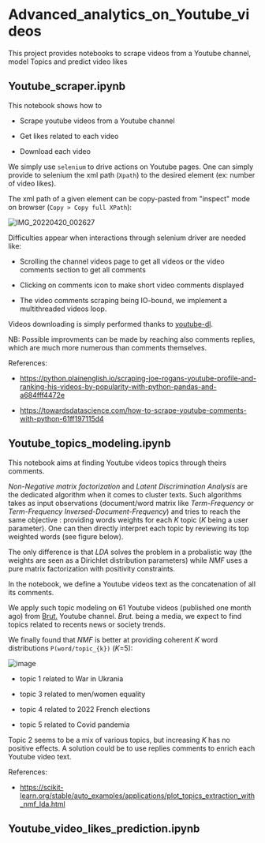 # Advanced_analytics_on_Youtube_videos
This project provides notebooks to scrape videos from a Youtube channel, model Topics  and predict video likes

## Youtube_scraper.ipynb

This notebook shows how to 

*  Scrape youtube videos from a Youtube channel

*  Get likes related to each video

*  Download each video

We simply use `selenium` to drive actions on Youtube pages.
One can simply provide to selenium the xml path (`Xpath`) to the desired element (ex: number of video likes).

The xml path of a given element can be copy-pasted from "inspect" mode on browser (`Copy > Copy full XPath`):

![IMG_20220420_002627](https://user-images.githubusercontent.com/16710784/164112363-3c881076-13a4-4e1e-8532-6c9c62c34605.jpg)

Difficulties appear when interactions through selenium driver are needed like:

*  Scrolling the channel videos page to get all videos or the video comments section to get all comments

*  Clicking on comments icon to make short video comments displayed

*  The video comments scraping being IO-bound, we implement a multithreaded videos loop.


Videos downloading is simply performed thanks to [youtube-dl](https://github.com/ytdl-org/youtube-dl).


NB: Possible improvments can be made by reaching also comments replies, which are much more numerous than comments themselves.

References:

* https://python.plainenglish.io/scraping-joe-rogans-youtube-profile-and-ranking-his-videos-by-popularity-with-python-pandas-and-a684fff4472e

* https://towardsdatascience.com/how-to-scrape-youtube-comments-with-python-61ff197115d4


## Youtube_topics_modeling.ipynb

This notebook aims at finding Youtube videos topics through theirs comments.

*Non-Negative matrix factorization* and *Latent Discrimination Analysis* are the dedicated algorithm when it comes to cluster texts.
Such algorithms takes as input observations (document/word matrix like *Term-Frequency* or *Term-Frequency Inversed-Document-Frequency*) and tries to reach the same objective : providing words weights for each *K* topic (*K* being a user parameter). One can then directly interpret each topic by reviewing its top weighted words (see figure below).

The only difference is that *LDA* solves the problem in a probalistic way (the weights are seen as a Dirichlet distribution parameters) while *NMF* uses a pure matrix factorization with positivity constraints.

In the notebook, we define a Youtube videos text as the concatenation of all its comments.

We apply such topic modeling on 61 Youtube videos (published one month ago) from [Brut.](https://www.youtube.com/channel/UCSKdvgqdnj72_SLggp7BDTg)  Youtube channel. *Brut.* being a media, we expect to find topics related to recents news or society trends.

We finally found that *NMF* is better at providing coherent *K* word distributions `P(word/topic_{k})` (*K*=5):

![image](https://user-images.githubusercontent.com/16710784/164117632-289d087a-cfa1-4819-9927-261419f1580e.png)

*  topic 1 related to War in Ukrania

*  topic 3 related to men/women equality

*  topic 4 related to 2022 French elections

*  topic 5 related to Covid pandemia

Topic 2 seems to be a mix of various topics, but increasing *K* has no positive effects. A solution could be to use replies comments to enrich each Youtube video text.

References:

* https://scikit-learn.org/stable/auto_examples/applications/plot_topics_extraction_with_nmf_lda.html

## Youtube_video_likes_prediction.ipynb
